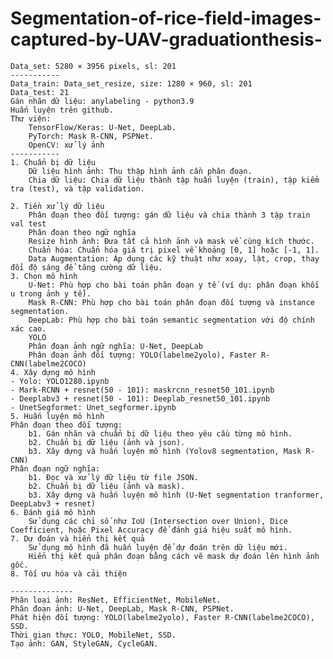 # Segmentation-of-rice-field-images-captured-by-UAV-graduationthesis-
    Data_set: 5280 × 3956 pixels, sl: 201
    -----------
    Data_train: Data_set_resize, size: 1280 × 960, sl: 201
    Data_test: 21
    Gán nhãn dữ liệu: anylabeling - python3.9
    Huấn luyện trên github.
    Thư viện:
        TensorFlow/Keras: U-Net, DeepLab.
        PyTorch: Mask R-CNN, PSPNet.
        OpenCV: xử lý ảnh
    -----------
    1. Chuẩn bị dữ liệu
        Dữ liệu hình ảnh: Thu thập hình ảnh cần phân đoạn.
        Chia dữ liệu: Chia dữ liệu thành tập huấn luyện (train), tập kiểm tra (test), và tập validation.

    2. Tiền xử lý dữ liệu
        Phân đoạn theo đối tượng: gán dữ liệu và chia thành 3 tập train val test
        Phân đoạn theo ngữ nghĩa
        Resize hình ảnh: Đưa tất cả hình ảnh và mask về cùng kích thước.
        Chuẩn hóa: Chuẩn hóa giá trị pixel về khoảng [0, 1] hoặc [-1, 1].
        Data Augmentation: Áp dụng các kỹ thuật như xoay, lật, crop, thay đổi độ sáng để tăng cường dữ liệu.
    3. Chọn mô hình
        U-Net: Phù hợp cho bài toán phân đoạn y tế (ví dụ: phân đoạn khối u trong ảnh y tế).
        Mask R-CNN: Phù hợp cho bài toán phân đoạn đối tượng và instance segmentation.
        DeepLab: Phù hợp cho bài toán semantic segmentation với độ chính xác cao.
        YOLO
        Phân đoạn ảnh ngữ nghĩa: U-Net, DeepLab
        Phân đoạn ảnh đối tượng: YOLO(labelme2yolo), Faster R-CNN(labelme2COCO)
    4. Xây dựng mô hình
    - Yolo: YOLO1280.ipynb
    - Mark-RCNN + resnet(50 - 101): maskrcnn_resnet50_101.ipynb
    - Deeplabv3 + resnet(50 - 101): Deeplab_resnet50_101.ipynb
    - UnetSegformet: Unet_segformer.ipynb
    5. Huấn luyện mô hình
    Phân đoạn theo đối tượng:
        b1. Gán nhãn và chuẩn bị dữ liệu theo yêu cầu từng mô hình.
        b2. Chuẩn bị dữ liệu (ảnh và json).
        b3. Xây dựng và huấn luyện mô hình (Yolov8 segmentation, Mask R-CNN)
    Phân đoạn ngữ nghĩa:
        b1. Đọc và xử lý dữ liệu từ file JSON.
        b2. Chuẩn bị dữ liệu (ảnh và mask).
        b3. Xây dựng và huấn luyện mô hình (U-Net segmentation tranformer, DeepLabv3 + resnet)
    6. Đánh giá mô hình
        Sử dụng các chỉ số như IoU (Intersection over Union), Dice Coefficient, hoặc Pixel Accuracy để đánh giá hiệu suất mô hình.
    7. Dự đoán và hiển thị kết quả
        Sử dụng mô hình đã huấn luyện để dự đoán trên dữ liệu mới.
        Hiển thị kết quả phân đoạn bằng cách vẽ mask dự đoán lên hình ảnh gốc.
    8. Tối ưu hóa và cải thiện
    
    --------------
    Phân loại ảnh: ResNet, EfficientNet, MobileNet.
    Phân đoạn ảnh: U-Net, DeepLab, Mask R-CNN, PSPNet.
    Phát hiện đối tượng: YOLO(labelme2yolo), Faster R-CNN(labelme2COCO), SSD.
    Thời gian thực: YOLO, MobileNet, SSD.
    Tạo ảnh: GAN, StyleGAN, CycleGAN.
     

